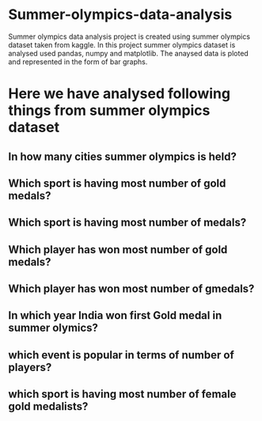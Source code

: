 # Summer-olympics-data-analysis
Summer olympics data analysis project is created using summer olympics dataset taken from kaggle. In this project summer olympics dataset is analysed used pandas, numpy and  matplotlib. The anaysed data is ploted and represented in the form of bar graphs.

# Here we have analysed following things from summer olympics dataset
## In how many cities summer olympics is held?
## Which sport is having most number of gold medals?
## Which sport is having most number of medals? 
## Which player has won most number of gold medals?
## Which player has won most number of gmedals?
## In which year India won first Gold medal in summer olymics?
## which event is popular in terms of number of players?
## which sport is having most number of female gold medalists?
